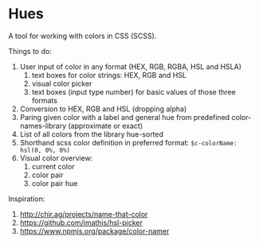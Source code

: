 # Hues

A tool for working with colors in CSS (SCSS).

Things to do:

1. User input of color in any format (HEX, RGB, RGBA, HSL and HSLA)
    1. text boxes for color strings: HEX, RGB and HSL
    2. visual color picker
    3. text boxes (input type number) for basic values of those three formats 
2. Conversion to HEX, RGB and HSL (dropping alpha)
3. Paring given color with a label and general hue from predefined color-names-library (approximate or exact)
4. List of all colors from the library hue-sorted
5. Shorthand scss color definition in preferred format: `$c-colorName: hsl(0, 0%, 0%)`
6. Visual color overview:
    1. current color
    2. color pair
    3. color pair hue


Inspiration:

1. http://chir.ag/projects/name-that-color
2. https://github.com/imathis/hsl-picker
3. https://www.npmjs.org/package/color-namer

